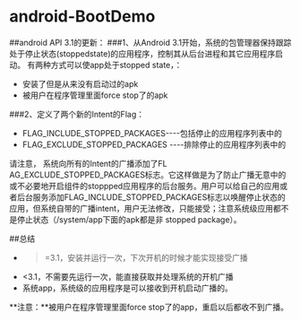 android-BootDemo
========

##android API 3.1的更新：
###1、从Android 3.1开始，系统的包管理器保持跟踪处于停止状态(stoppedstate)的应用程序，控制其从后台进程和其它应用程序启动。 有两种方式可以使app处于stopped state，：
 - 安装了但是从来没有启动过的apk   
 - 被用户在程序管理里面force stop了的apk  


###2、定义了两个新的Intent的Flag：

 - FLAG_INCLUDE_STOPPED_PACKAGES----包括停止的应用程序列表中的 
 - FLAG_EXCLUDE_STOPPED_PACKAGES ----排除停止的应用程序列表中的

 
请注意，  系统向所有的Intent的广播添加了FL​​AG_EXCLUDE_STOPPED_PACKAGES标志。它这样做是为了防止广播无意中的或不必要地开启组件的stoppped应用程序的后台服务。用户可以给自己的应用或者后台服务添加FLAG_INCLUDE_STOPPED_PACKAGES标志以唤醒停止状态的应用，但系统自带的广播intent，用户无法修改，只能接受；注意系统级应用都不是停止状态（/system/app下面的apk都是非 stopped package）。  

##总结
 - >=3.1，安装并运行一次，下次开机的时候才能实现接受广播
 - <3.1，不需要先运行一次，能直接获取并处理系统的开机广播
 - 系统app，系统级的应用程序是可以接收到开机启动广播的。

**注意：**被用户在程序管理里面force stop了的app，重启以后都收不到广播。
